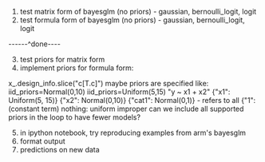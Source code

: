 1. test matrix form of bayesglm (no priors) - gaussian, bernoulli_logit, logit
2. test formula form of bayesglm (no priors) - gaussian, bernoulli_logit, logit

------^done----

3. test priors for matrix form
4. implement priors for formula form:

 x_.design_info.slice("c[T.c]")
 maybe priors are specified like:
   iid_priors=Normal(0,10)
   iid_priors=Uniform(5,15)
 "y ~ x1 + x2"
 {"x1": Uniform(5, 15)}
 {"x2": Normal(0,10)}
 {"cat1": Normal(0,1)} - refers to all
 {"1": (constant term)
 nothing: uniform improper
 can we include all supported priors in the loop to have fewer models?


5. in ipython notebook, try reproducing examples from arm's bayesglm
6. format output
7. predictions on new data